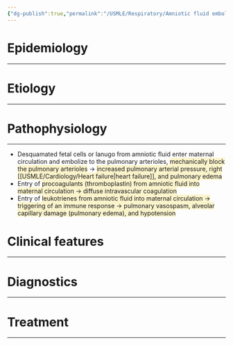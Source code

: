 ```yaml
---
{"dg-publish":true,"permalink":"/USMLE/Respiratory/Amniotic fluid embolism/"}
---
```


# Epidemiology
---


# Etiology
---


# Pathophysiology
---
- Desquamated fetal cells or lanugo from amniotic fluid enter maternal circulation and embolize to the pulmonary arterioles, <span style="background:rgba(240, 200, 0, 0.2)">mechanically block the pulmonary arterioles</span> → <span style="background:rgba(240, 200, 0, 0.2)">increased pulmonary arterial pressure, right [[USMLE/Cardiology/Heart failure\|heart failure]], and pulmonary edema</span>
- Entry of <span style="background:rgba(240, 200, 0, 0.2)">procoagulants (thromboplastin) from amniotic fluid into maternal circulation → diffuse intravascular coagulation</span> 
- Entry of <span style="background:rgba(240, 200, 0, 0.2)">leukotrienes from amniotic fluid into maternal circulation → triggering of an immune response → pulmonary vasospasm, alveolar capillary damage (pulmonary edema), and hypotension</span>

# Clinical features
---


# Diagnostics
---


# Treatment
---


